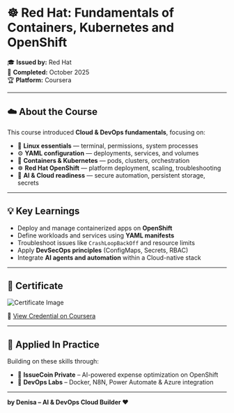 # ☸️ Red Hat: Fundamentals of Containers, Kubernetes and OpenShift

🎓 **Issued by:** Red Hat  
📅 **Completed:** October 2025  
🏆 **Platform:** Coursera  

---

## ☁️ About the Course

This course introduced **Cloud & DevOps fundamentals**, focusing on:
- 🐧 **Linux essentials** — terminal, permissions, system processes  
- ⚙️ **YAML configuration** — deployments, services, and volumes  
- 🚀 **Containers & Kubernetes** — pods, clusters, orchestration  
- ☸️ **Red Hat OpenShift** — platform deployment, scaling, troubleshooting  
- 🤖 **AI & Cloud readiness** — secure automation, persistent storage, secrets  

---

## 💡 Key Learnings

- Deploy and manage containerized apps on **OpenShift**  
- Define workloads and services using **YAML manifests**  
- Troubleshoot issues like `CrashLoopBackOff` and resource limits  
- Apply **DevSecOps principles** (ConfigMaps, Secrets, RBAC)  
- Integrate **AI agents and automation** within a Cloud-native stack  

---

## 📜 Certificate

![Certificate Image](cert/redhat-cert.png)

🔗 [View Credential on Coursera](your-coursera-link-here)

---

## 🧩 Applied In Practice

Building on these skills through:
- 🧠 **IssueCoin Private** – AI-powered expense optimization on OpenShift  
- 🐳 **DevOps Labs** – Docker, N8N, Power Automate & Azure integration  

---

**by Denisa – AI & DevOps Cloud Builder ❤️**
